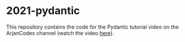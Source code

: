 # 2021-pydantic
This repository contains the code for the Pydantic tutorial video on the ArjanCodes channel (watch the video [here](https://youtu.be/Vj-iU-8_xLs)).
